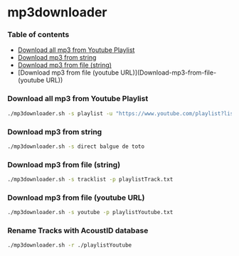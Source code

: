   mp3downloader
=================

### Table of contents

 * [Download all mp3 from Youtube Playlist](#Download-all-mp3-from-Youtube-Playlist)
 * [Download mp3 from string](#Download-mp3-from-string)
 * [Download mp3 from file (string)](#Download-mp3-from-file-(string))
 * [Download mp3 from file (youtube URL)](Download-mp3-from-file-(youtube URL))

### Download all mp3 from Youtube Playlist

```sh
./mp3downloader.sh -s playlist -u "https://www.youtube.com/playlist?list=<ID>"
```

### Download mp3 from string

```sh
./mp3downloader.sh -s direct balgue de toto
```

### Download mp3 from file (string)

```sh
./mp3downloader.sh -s tracklist -p playlistTrack.txt
```

### Download mp3 from file (youtube URL)

```sh
./mp3downloader.sh -s youtube -p playlistYoutube.txt
```

### Rename Tracks with AcoustID database

```sh
./mp3downloader.sh -r ./playlistYoutube
```
